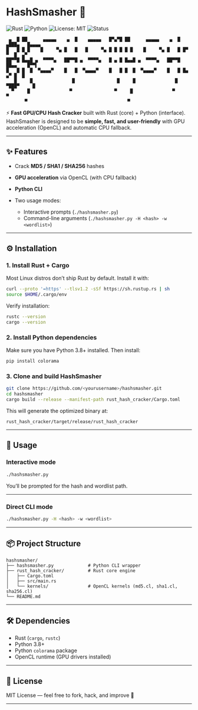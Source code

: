# HashSmasher 🔨

![Rust](https://img.shields.io/badge/Rust-000000?style=for-the-badge\&logo=rust\&logoColor=white)
![Python](https://img.shields.io/badge/Python-3776AB?style=for-the-badge\&logo=python\&logoColor=white)
![License: MIT](https://img.shields.io/badge/License-MIT-green?style=for-the-badge)
![Status](https://img.shields.io/badge/Status-Active-success?style=for-the-badge)

```
 ▄  █ ██      ▄▄▄▄▄    ▄  █    ▄▄▄▄▄   █▀▄▀█ ██      ▄▄▄▄▄    ▄  █ ▄███▄   █▄▄▄▄ 
█   █ █ █    █     ▀▄ █   █   █     ▀▄ █ █ █ █ █    █     ▀▄ █   █ █▀   ▀  █  ▄▀ 
██▀▀█ █▄▄█ ▄  ▀▀▀▀▄   ██▀▀█ ▄  ▀▀▀▀▄   █ ▄ █ █▄▄█ ▄  ▀▀▀▀▄   ██▀▀█ ██▄▄    █▀▀▌  
█   █ █  █  ▀▄▄▄▄▀    █   █  ▀▄▄▄▄▀    █   █ █  █  ▀▄▄▄▄▀    █   █ █▄   ▄▀ █  █  
   █     █               █                █     █               █  ▀███▀     █   
  ▀     █               ▀                ▀     █               ▀            ▀    
       ▀                                      ▀                                                               
```

⚡ **Fast GPU/CPU Hash Cracker** built with Rust (core) + Python (interface).
HashSmasher is designed to be **simple, fast, and user-friendly** with GPU acceleration (OpenCL) and automatic CPU fallback.

---

## ✨ Features

* Crack **MD5 / SHA1 / SHA256** hashes
* **GPU acceleration** via OpenCL (with CPU fallback)
* **Python CLI**
* Two usage modes:

  * Interactive prompts (`./hashsmasher.py`)
  * Command-line arguments (`./hashsmasher.py -H <hash> -w <wordlist>`)

---

## ⚙️ Installation

### 1. Install Rust + Cargo

Most Linux distros don’t ship Rust by default. Install it with:

```bash
curl --proto '=https' --tlsv1.2 -sSf https://sh.rustup.rs | sh
source $HOME/.cargo/env
```

Verify installation:

```bash
rustc --version
cargo --version
```

### 2. Install Python dependencies

Make sure you have Python 3.8+ installed. Then install:

```bash
pip install colorama
```

### 3. Clone and build HashSmasher

```bash
git clone https://github.com/<yourusername>/hashsmasher.git
cd hashsmasher
cargo build --release --manifest-path rust_hash_cracker/Cargo.toml
```

This will generate the optimized binary at:

```
rust_hash_cracker/target/release/rust_hash_cracker
```

---

## 🚀 Usage

### Interactive mode

```bash
./hashsmasher.py
```

You’ll be prompted for the hash and wordlist path.

---

### Direct CLI mode

```bash
./hashsmasher.py -H <hash> -w <wordlist>
```

---

## 📦 Project Structure

```
hashsmasher/
├── hashsmasher.py             # Python CLI wrapper
├── rust_hash_cracker/         # Rust core engine
│   ├── Cargo.toml
│   ├── src/main.rs
│   └── kernels/               # OpenCL kernels (md5.cl, sha1.cl, sha256.cl)
└── README.md
```

---

## 🛠 Dependencies

* Rust (`cargo`, `rustc`)
* Python 3.8+
* Python `colorama` package
* OpenCL runtime (GPU drivers installed)

---

## 📝 License

MIT License — feel free to fork, hack, and improve 🚀

---
